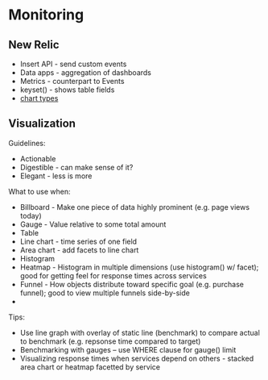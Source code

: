 # Monitoring

## New Relic

* Insert API - send custom events
* Data apps - aggregation of dashboards
* Metrics - counterpart to Events
* keyset() - shows table fields
* [chart types](https://docs.newrelic.com/docs/insights/use-insights-ui/manage-dashboards/chart-types)

## Visualization

Guidelines:

* Actionable
* Digestible - can make sense of it?
* Elegant - less is more

What to use when:

* Billboard - Make one piece of data highly prominent (e.g. page views today)
* Gauge - Value relative to some total amount
* Table
* Line chart - time series of one field
* Area chart - add facets to line chart
* Histogram
* Heatmap - Histogram in multiple dimensions (use histogram() w/ facet); good for getting feel for response times across services
* Funnel - How objects distribute toward specific goal (e.g. purchase funnel); good to view multiple funnels side-by-side
* 

Tips:

* Use line graph with overlay of static line (benchmark) to compare actual to benchmark (e.g. repsonse time compared to target)
* Benchmarking with gauges – use WHERE clause for gauge() limit
* Visualizing response times when services depend on others - stacked area chart or heatmap facetted by service